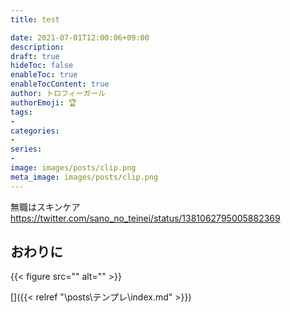 ```yaml
---
title: test

date: 2021-07-01T12:00:06+09:00
description: 
draft: true
hideToc: false
enableToc: true
enableTocContent: true
author: トロフィーガール
authorEmoji: 🏆
tags:
- 
categories:
- 
series:
- 
image: images/posts/clip.png
meta_image: images/posts/clip.png
---
```


無職はスキンケア
https://twitter.com/sano_no_teinei/status/1381062795005882369

## おわりに
{{< figure src="" alt="" >}}

[]({{< relref "\posts\テンプレ\index.md" >}})